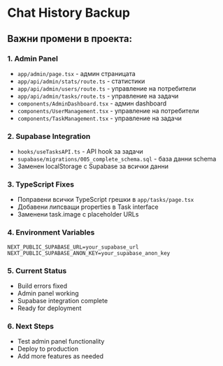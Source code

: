 # Chat History Backup

## Важни промени в проекта:

### 1. Admin Panel
- `app/admin/page.tsx` - админ страницата
- `app/api/admin/stats/route.ts` - статистики
- `app/api/admin/users/route.ts` - управление на потребители
- `app/api/admin/tasks/route.ts` - управление на задачи
- `components/AdminDashboard.tsx` - админ dashboard
- `components/UserManagement.tsx` - управление на потребители
- `components/TaskManagement.tsx` - управление на задачи

### 2. Supabase Integration
- `hooks/useTasksAPI.ts` - API hook за задачи
- `supabase/migrations/005_complete_schema.sql` - база данни schema
- Заменен localStorage с Supabase за всички данни

### 3. TypeScript Fixes
- Поправени всички TypeScript грешки в `app/tasks/page.tsx`
- Добавени липсващи properties в Task interface
- Заменени task.image с placeholder URLs

### 4. Environment Variables
```
NEXT_PUBLIC_SUPABASE_URL=your_supabase_url
NEXT_PUBLIC_SUPABASE_ANON_KEY=your_supabase_anon_key
```

### 5. Current Status
- Build errors fixed
- Admin panel working
- Supabase integration complete
- Ready for deployment

### 6. Next Steps
- Test admin panel functionality
- Deploy to production
- Add more features as needed






